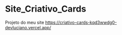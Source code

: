 # Site_Criativo_Cards
 Projeto do meu site 
https://criativo-cards-kqd3wwdg0-devluciano.vercel.app/

